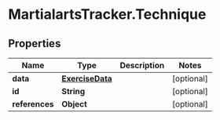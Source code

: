 # MartialartsTracker.Technique

## Properties
Name | Type | Description | Notes
------------ | ------------- | ------------- | -------------
**data** | [**ExerciseData**](ExerciseData.md) |  | [optional] 
**id** | **String** |  | [optional] 
**references** | **Object** |  | [optional] 


